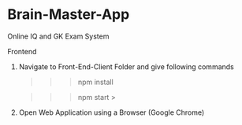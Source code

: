 # Brain-Master-App
Online IQ and GK Exam System

Frontend

1. Navigate to Front-End-Client Folder and give following commands

    >>>npm install

    >>>npm start
                                                                                             >
2. Open Web Application using a Browser (Google Chrome)